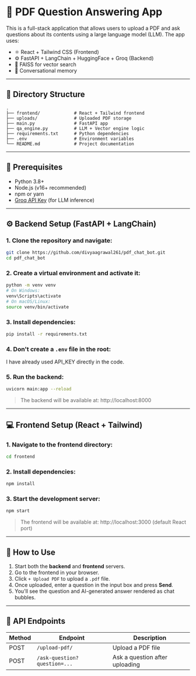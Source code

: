 # 🧠 PDF Question Answering App

This is a full-stack application that allows users to upload a PDF and ask questions about its contents using a large language model (LLM). The app uses:

- ⚛️ React + Tailwind CSS (Frontend)
- ⚙️ FastAPI + LangChain + HuggingFace + Groq (Backend)
- 🧠 FAISS for vector search
- 💬 Conversational memory

---

## 📁 Directory Structure

```
.
├── frontend/             # React + Tailwind frontend
├── uploads/              # Uploaded PDF storage
├── main.py               # FastAPI app
├── qa_engine.py          # LLM + Vector engine logic
├── requirements.txt      # Python dependencies
├── .env                  # Environment variables
└── README.md             # Project documentation
```

---

## 🔧 Prerequisites

- Python 3.8+
- Node.js (v16+ recommended)
- npm or yarn
- [Groq API Key](https://console.groq.com/) (for LLM inference)

---

## ⚙️ Backend Setup (FastAPI + LangChain)

### 1. Clone the repository and navigate:

```bash
git clone https://github.com/divyaagrawal261/pdf_chat_bot.git
cd pdf_chat_bot
```

### 2. Create a virtual environment and activate it:

```bash
python -m venv venv
# On Windows:
venv\Scripts\activate
# On macOS/Linux:
source venv/bin/activate
```

### 3. Install dependencies:

```bash
pip install -r requirements.txt
```

### 4. Don't create a `.env` file in the root:
I have already used API_KEY directly in the code.

### 5. Run the backend:

```bash
uvicorn main:app --reload
```

> The backend will be available at: http://localhost:8000

---

## 💻 Frontend Setup (React + Tailwind)

### 1. Navigate to the frontend directory:

```bash
cd frontend
```

### 2. Install dependencies:

```bash
npm install
```

### 3. Start the development server:

```bash
npm start
```

> The frontend will be available at: http://localhost:3000 (default React port)

---

## 🚀 How to Use

1. Start both the **backend** and **frontend** servers.
2. Go to the frontend in your browser.
3. Click `+ Upload PDF` to upload a `.pdf` file.
4. Once uploaded, enter a question in the input box and press **Send**.
5. You'll see the question and AI-generated answer rendered as chat bubbles.

---

## 📡 API Endpoints

| Method | Endpoint                          | Description                      |
|--------|-----------------------------------|----------------------------------|
| POST   | `/upload-pdf/`                    | Upload a PDF file                |
| POST   | `/ask-question?question=...`      | Ask a question after uploading   |
